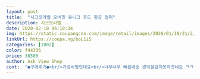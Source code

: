 ```yaml
---
layout: post 
title:  "시크릿라벨 오버핏 유니크 후드 항공 점퍼" 
description: 시크릿라벨 ..
date: 2020-02-10 06:10:34 
img: https://static.coupangcdn.com/image/retail/images/2020/01/18/21/2/064f66e3-cbdb-4ab1-8d9c-d46816dd5b85.jpg 
linkUrl: https://coupa.ng/boL1iS 
categories: [1002] 
color: f44336 
price: 38500 
author: Ask View Shop 
cont:  "●구매후기●<br/>가성비짱인데요<br/>너무너무 빠른배송 경악을금치못하겟네요 ㅋㅋㅋㅋ<br/>무지크고 팔도길어요ㅋㅋ<br/>배송짱짱빠르고<br/>상당히 오버핏이고 엄청 부해 보여서 뚱뚱해 보이는ㅎ<br/>옷질감도좋은데요<br/>전 박시한거 조아해서 갠츈해요<br/>전160/48키로인데<br/>전팔이긴편인데도.<br/>.<br/><br/>참고하세요<br/>큼직한 오버핏 찾다가 주문했어요 아주아주 맘에들어요<br/>포장상태부터 전부다 맘에들구요 옷도 예쁩니다<br/>" 
---
```

